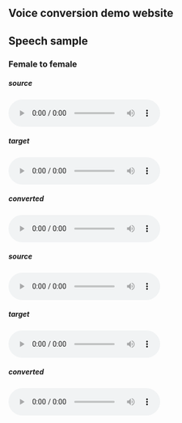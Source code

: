 ## Voice conversion demo website

<h2 id="speech-sample">Speech sample</h2>

<h3 id="female-to-female">Female to female</h3>
<h5 id="source-1">source</h5>
<audio controls="controls">
<source type="audio/wav" src="res/src/Combine003_Sync061.wav" />&lt;/source&gt;
</audio>
<h5 id="target-1">target</h5>
<audio controls="controls">
<source type="audio/wav" src="res/src/S-12.wav" />&lt;/source&gt;
</audio>
<h5 id="converted-1">converted</h5>
<audio controls="controls">
<source type="audio/wav" src="res/src/Com03_061_to_tsi_M_.wav" />&lt;/source&gt;
</audio>


<h5 id="source-2">source</h5>
<audio controls="controls">
<source type="audio/wav" src="res/src/Combine003_Sync086_no_speaker_173.53-175.45.wav" />&lt;/source&gt;
</audio>
<h5 id="target-2">target</h5>
<audio controls="controls">
<source type="audio/wav" src="res/src/S-21.wav" />&lt;/source&gt;
</audio>
<h5 id="converted-2">converted</h5>
<audio controls="controls">
<source type="audio/wav" src="res/src/Com03_086_to_tsi_M_.wav" />&lt;/source&gt;
</audio>
